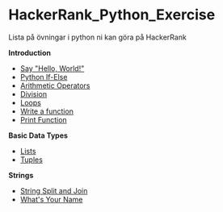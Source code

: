 # HackerRank_Python_Exercise
Lista på övningar i python ni kan göra på HackerRank

**Introduction**
- [Say "Hello, World!"](https://www.hackerrank.com/challenges/py-hello-world/problem?isFullScreen=true)
- [Python If-Else](https://www.hackerrank.com/challenges/py-if-else/problem?isFullScreen=true)
- [Arithmetic Operators](https://www.hackerrank.com/challenges/python-arithmetic-operators/problem?isFullScreen=true)
- [Division](https://www.hackerrank.com/challenges/python-division/problem?isFullScreen=true)
- [Loops](https://www.hackerrank.com/challenges/python-division/problem?isFullScreen=true)
- [Write a function](https://www.hackerrank.com/challenges/python-division/problem?isFullScreen=true)
- [Print Function](https://www.hackerrank.com/challenges/python-print/problem?isFullScreen=true)

**Basic Data Types**
- [Lists](https://www.hackerrank.com/challenges/python-lists/problem?isFullScreen=true)
- [Tuples](https://www.hackerrank.com/challenges/python-tuples/problem?isFullScreen=true)

**Strings**
- [String Split and Join](https://www.hackerrank.com/challenges/python-string-split-and-join/problem?isFullScreen=true)
- [What's Your Name](https://www.hackerrank.com/challenges/whats-your-name/problem?isFullScreen=true)
